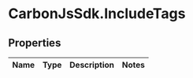 # CarbonJsSdk.IncludeTags

## Properties

Name | Type | Description | Notes
------------ | ------------- | ------------- | -------------


